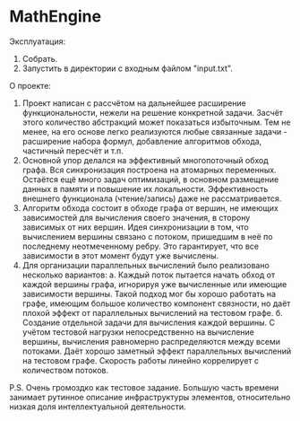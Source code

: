 # MathEngine

Эксплуатация:
1. Собрать.
2. Запустить в директории с входным файлом "input.txt".

О проекте:
1. Проект написан с рассчётом на дальнейшее расширение функциональности, нежели на решение конкретной задачи. Засчёт этого количество абстракций может показаться избыточным. Тем не менее, на его основе легко реализуются любые связанные задачи - расширение набора формул, добавление алгоритмов обхода, частичный пересчёт и т.п.
2. Основной упор делался на эффективный многопоточный обход графа. Вся синхронизация построена на атомарных переменных. Остаётся ещё много задач оптимизаций, в основном размещение данных в памяти и повышение их локальности. Эффективность внешнего функционала (чтение/запись) даже не рассматривается.
3. Алгоритм обхода состоит в обходе графа от вершин, не имеющих зависимостей для вычисления своего значения, в сторону зависимых от них вершин. Идея синхронизации в том, что вычислением вершины связано с потоком, пришедшим в неё по последнему неотмеченному ребру. Это гарантирует, что все зависимости в этот момент будут уже вычислены.
4. Для организации параллельных вычислений было реализовано несколько вариантов:
    а. Каждый поток пытается начать обход от каждой вершины графа, игнорируя уже вычисленные или имеющие зависимости вершины. Такой подход мог бы хорошо работать на графе, имеющим большое количество компонент связности, но даёт плохой эффект от параллельных вычислений на тестовом графе.
    б. Создание отдельной задачи для вычисления каждой вершины. С учётом тестовой нагрузки непосредственно на вычисление вершины, вычисления равномерно распределяются между всеми потоками. Даёт хорошо заметный эффект параллельных вычислений на тестовом графе. Скорость работы линейно коррелирует с количеством потоков.

P.S. Очень громоздко как тестовое задание. Большую часть времени занимает рутинное описание инфраструктуры элементов, относительно низкая доля интеллектуальной деятельности.
